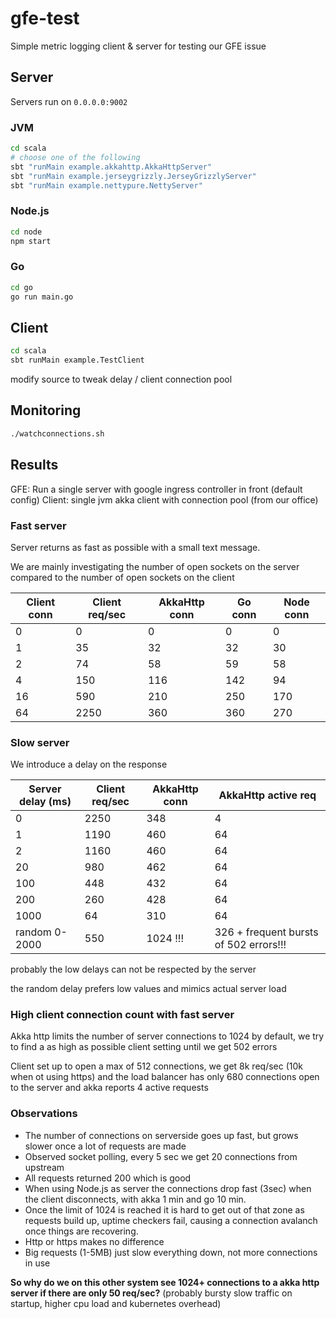 # gfe-test
Simple metric logging client & server for testing our GFE issue 

## Server

Servers run on `0.0.0.0:9002`

### JVM

```bash
cd scala
# choose one of the following
sbt "runMain example.akkahttp.AkkaHttpServer"
sbt "runMain example.jerseygrizzly.JerseyGrizzlyServer"
sbt "runMain example.nettypure.NettyServer"
```

### Node.js

```bash
cd node
npm start
```

### Go

```bash
cd go
go run main.go
```

## Client

```bash
cd scala
sbt runMain example.TestClient
```

modify source to tweak delay / client connection pool

## Monitoring

```bash
./watchconnections.sh
```

## Results

GFE: Run a single server with google ingress controller in front (default config)
Client: single jvm akka client with connection pool (from our office)


### Fast server

Server returns as fast as possible with a small text message.

We are mainly investigating the number of open sockets on the server compared to the number of open sockets on the client

Client conn | Client req/sec | AkkaHttp conn | Go conn  | Node conn |
---         | ---            | ---           | ---      | ---       |
0           | 0              | 0             | 0        | 0         |
1           | 35             | 32            | 32       | 30        |
2           | 74             | 58            | 59       | 58        |
4           | 150            | 116           | 142      | 94        |
16          | 590            | 210           | 250      | 170       |
64          | 2250           | 360           | 360      | 270       |

### Slow server

We introduce a delay on the response

Server delay (ms) | Client req/sec | AkkaHttp conn | AkkaHttp active req
---               | ---            | ---           | ---
0                 | 2250           | 348           | 4
1                 | 1190           | 460           | 64
2                 | 1160           | 460           | 64
20                | 980            | 462           | 64
100               | 448            | 432           | 64
200               | 260            | 428           | 64
1000              | 64             | 310           | 64
random 0-2000     | 550            | 1024 !!!      | 326     + frequent bursts of 502 errors!!!

probably the low delays can not be respected by the server

the random delay prefers low values and mimics actual server load

### High client connection count with fast server

Akka http limits the number of server connections to 1024 by default, we try to find a as high as possible client setting until we get 502 errors

Client set up to open a max of 512 connections, we get 8k req/sec (10k when ot using https) and the load balancer has only 680 connections open to the server and akka reports 4 active requests


### Observations

* The number of connections on serverside goes up fast, but grows slower once a lot of requests are made
* Observed socket polling, every 5 sec we get 20 connections from upstream
* All requests returned 200 which is good
* When using Node.js as server the connections drop fast (3sec) when the client disconnects, with akka 1 min and go 10 min.
* Once the limit of 1024 is reached it is hard to get out of that zone as requests build up, uptime checkers fail, causing a connection avalanch once things are recovering.
* Http or https makes no difference
* Big requests (1-5MB) just slow everything down, not more connections in use

__So why do we on this other system see 1024+ connections to a akka http server if there are only 50 req/sec?__
(probably bursty slow traffic on startup, higher cpu load and kubernetes overhead)
